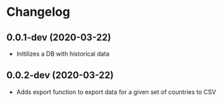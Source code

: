 # Changelog

## 0.0.1-dev (2020-03-22)

* Initilizes a DB with historical data

## 0.0.2-dev (2020-03-22)

* Adds export function to export data for a given set of countries to CSV
